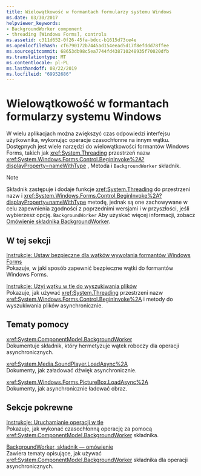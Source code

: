 ```yaml
---
title: Wielowątkowość w formantach formularzy systemu Windows
ms.date: 03/30/2017
helpviewer_keywords:
- BackgroundWorker component
- threading [Windows Forms], controls
ms.assetid: c311d652-0f26-45fa-bdcc-b1615d73ce4e
ms.openlocfilehash: cf6790172b7445ad154eead5d17f8efddd78ffee
ms.sourcegitcommit: 68653db98c5ea7744fd438710248935f70020dfb
ms.translationtype: MT
ms.contentlocale: pl-PL
ms.lasthandoff: 08/22/2019
ms.locfileid: "69952686"
---
```

# <a name="multithreading-in-windows-forms-controls"></a>Wielowątkowość w formantach formularzy systemu Windows
W wielu aplikacjach można zwiększyć czas odpowiedzi interfejsu użytkownika, wykonując operacje czasochłonne na innym wątku. Dostępnych jest wiele narzędzi do wielowątkowości formantów Windows Forms, takich jak <xref:System.Threading> przestrzeń nazw <xref:System.Windows.Forms.Control.BeginInvoke%2A?displayProperty=nameWithType> , Metoda i `BackgroundWorker` składnik.  
  
> [!NOTE]
> Składnik zastępuje i dodaje funkcje <xref:System.Threading> do przestrzeni nazw i <xref:System.Windows.Forms.Control.BeginInvoke%2A?displayProperty=nameWithType> metodę, jednak są one zachowywane w celu zapewnienia zgodności z poprzednimi wersjami i w przyszłości, jeśli wybierzesz opcję. `BackgroundWorker` Aby uzyskać więcej informacji, zobacz [Omówienie składnika BackgroundWorker](backgroundworker-component-overview.md).  
  
## <a name="in-this-section"></a>W tej sekcji  
 [Instrukcje: Ustaw bezpieczne dla wątków wywołania formantów Windows Forms](how-to-make-thread-safe-calls-to-windows-forms-controls.md)  
 Pokazuje, w jaki sposób zapewnić bezpieczne wątki do formantów Windows Forms.  
  
 [Instrukcje: Użyj wątku w tle do wyszukiwania plików](how-to-use-a-background-thread-to-search-for-files.md)  
 Pokazuje, jak używać <xref:System.Threading> przestrzeni nazw <xref:System.Windows.Forms.Control.BeginInvoke%2A> i metody do wyszukiwania plików asynchronicznie.  
  
## <a name="reference"></a>Tematy pomocy  
 <xref:System.ComponentModel.BackgroundWorker>  
 Dokumentuje składnik, który hermetyzuje wątek roboczy dla operacji asynchronicznych.  
  
 <xref:System.Media.SoundPlayer.LoadAsync%2A>  
 Dokumenty, jak załadować dźwięk asynchronicznie.  
  
 <xref:System.Windows.Forms.PictureBox.LoadAsync%2A>  
 Dokumenty, jak asynchronicznie ładować obraz.  
  
## <a name="related-sections"></a>Sekcje pokrewne  
 [Instrukcje: Uruchamianie operacji w tle](how-to-run-an-operation-in-the-background.md)  
 Pokazuje, jak wykonać czasochłonną operację za pomocą <xref:System.ComponentModel.BackgroundWorker> składnika.  
  
 [BackgroundWorker, składnik — omówienie](backgroundworker-component-overview.md)  
 Zawiera tematy opisujące, jak używać <xref:System.ComponentModel.BackgroundWorker> składnika dla operacji asynchronicznych.
